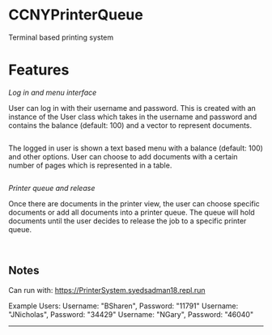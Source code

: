 # CCNYPrinterQueue
Terminal based printing system

# Features
*Log in and menu interface*

User can log in with their username and password. This is created with an instance of the User class which takes in the username and password and contains the balance (default: 100) and a vector to represent documents. 

<img src='https://github.com/syedsadman16/CCNYPrinterSystem/blob/master/printerImages/printerMainMenu.PNG' title='Login' width='' alt='' />


The logged in user is shown a text based menu with a balance (default: 100) and other options. User can choose to add documents with a certain number of pages which is represented in a table.


<img src='https://github.com/syedsadman16/CCNYPrinterSystem/blob/master/printerImages/printerPendingDocs.PNG' title='PrinterView' width='' alt='' />



*Printer queue and release*

Once there are documents in the printer view, the user can choose specific documents or add all documents into a printer queue. The queue will hold documents until the user decides to release the job to a specific printer queue. 

<img src='https://github.com/syedsadman16/CCNYPrinterSystem/blob/master/printerImages/printerChooseQueue.PNG' title='Queue' width='' alt='' /> <img src='https://github.com/syedsadman16/CCNYPrinterSystem/blob/master/printerImages/printerReleasing.PNG' title='Release' width='' alt='' />



## Notes
Can run with:
https://PrinterSystem.syedsadman18.repl.run

Example Users: 
Username: "BSharen", Password: "11791"
Username: "JNicholas", Password: "34429" 
Username: "NGary", Password: "46040"


---

